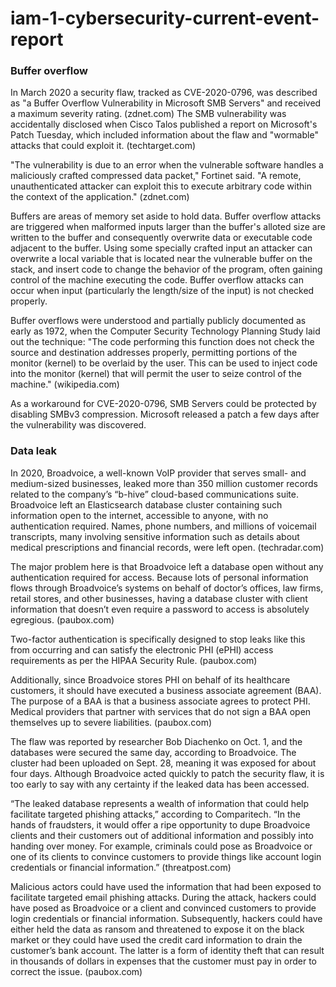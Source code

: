 # iam-1-cybersecurity-current-event-report

### Buffer overflow

In March 2020 a security flaw, tracked as CVE-2020-0796, was described as "a Buffer Overflow Vulnerability in Microsoft SMB Servers" and received a maximum severity rating. (zdnet.com) The SMB vulnerability was accidentally disclosed when Cisco Talos published a report on Microsoft's Patch Tuesday, which included information about the flaw and "wormable" attacks that could exploit it. (techtarget.com)

"The vulnerability is due to an error when the vulnerable software handles a maliciously crafted compressed data packet," Fortinet said. "A remote, unauthenticated attacker can exploit this to execute arbitrary code within the context of the application." (zdnet.com)

Buffers are areas of memory set aside to hold data. Buffer overflow attacks are triggered when malformed inputs larger than the buffer's alloted size are written to the buffer and consequently overwrite data or executable code adjacent to the buffer. Using some specially crafted input an attacker can overwrite a local variable that is located near the vulnerable buffer on the stack, and insert code to change the behavior of the program, often gaining control of the machine executing the code. Buffer overflow attacks can occur when input (particularly the length/size of the input) is not checked properly.

Buffer overflows were understood and partially publicly documented as early as 1972, when the Computer Security Technology Planning Study laid out the technique: "The code performing this function does not check the source and destination addresses properly, permitting portions of the monitor (kernel) to be overlaid by the user. This can be used to inject code into the monitor (kernel) that will permit the user to seize control of the machine." (wikipedia.com)

As a workaround for CVE-2020-0796, SMB Servers could be protected by disabling SMBv3 compression. Microsoft released a patch a few days after the vulnerability was discovered.


### Data leak

In 2020, Broadvoice, a well-known VoIP provider that serves small- and medium-sized businesses, leaked more than 350 million customer records related to the company’s “b-hive” cloud-based communications suite. Broadvoice left an Elasticsearch database cluster containing such information open to the internet, accessible to anyone, with no authentication required. Names, phone numbers, and millions of voicemail transcripts, many involving sensitive information such as details about medical prescriptions and financial records, were left open. (techradar.com)

The major problem here is that Broadvoice left a database open without any authentication required for access. Because lots of personal information flows through Broadvoice’s systems on behalf of doctor’s offices, law firms, retail stores, and other businesses, having a database cluster with client information that doesn’t even require a password to access is absolutely egregious. (paubox.com)

Two-factor authentication is specifically designed to stop leaks like this from occurring and can satisfy the electronic PHI (ePHI) access requirements as per the HIPAA Security Rule. (paubox.com)

Additionally, since Broadvoice stores PHI on behalf of its healthcare customers, it should have executed a business associate agreement (BAA). The purpose of a BAA is that a business associate agrees to protect PHI. Medical providers that partner with services that do not sign a BAA open themselves up to severe liabilities. (paubox.com)

The flaw was reported by researcher Bob Diachenko on Oct. 1, and the databases were secured the same day, according to Broadvoice. The cluster had been uploaded on Sept. 28, meaning it was exposed for about four days. Although Broadvoice acted quickly to patch the security flaw, it is too early to say with any certainty if the leaked data has been accessed. 

“The leaked database represents a wealth of information that could help facilitate targeted phishing attacks,” according to Comparitech. “In the hands of fraudsters, it would offer a ripe opportunity to dupe Broadvoice clients and their customers out of additional information and possibly into handing over money. For example, criminals could pose as Broadvoice or one of its clients to convince customers to provide things like account login credentials or financial information.” (threatpost.com)

Malicious actors could have used the information that had been exposed to facilitate targeted email phishing attacks. During the attack, hackers could have posed as Broadvoice or a client and convinced customers to provide login credentials or financial information. Subsequently, hackers could have either held the data as ransom and threatened to expose it on the black market or they could have used the credit card information to drain the customer’s bank account. The latter is a form of identity theft that can result in thousands of dollars in expenses that the customer must pay in order to correct the issue. (paubox.com)
